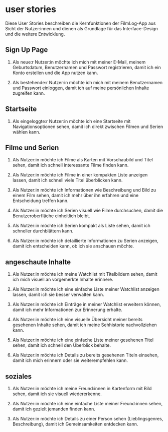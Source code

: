# user stories

Diese User Stories beschreiben die Kernfunktionen der FilmLog-App aus Sicht der Nutzer:innen und dienen als Grundlage
für das Interface-Design und die weitere Entwicklung.

## Sign Up Page

1. Als neue:r Nutzer:in
   möchte ich mich mit meiner E-Mail, meinem Geburtsdatum, Benutzernamen und Passwort registrieren,
   damit ich ein Konto erstellen und die App nutzen kann.

2. Als bestehende:r Nutzer:in
   möchte ich mich mit meinem Benutzernamen und Passwort einloggen,
   damit ich auf meine persönlichen Inhalte zugreifen kann.

## Startseite

1. Als eingeloggte:r Nutzer:in
   möchte ich eine Startseite mit Navigationsoptionen sehen,
   damit ich direkt zwischen Filmen und Serien wählen kann.

## Filme und Serien

1. Als Nutzer:in
   möchte ich Filme als Karten mit Vorschaubild und Titel sehen,
   damit ich schnell interessante Filme finden kann.

2. Als Nutzer:in
   möchte ich Filme in einer kompakten Liste anzeigen lassen,
   damit ich schnell viele Titel überblicken kann.

3. Als Nutzer:in
   möchte ich Informationen wie Beschreibung und Bild zu einem Film sehen,
   damit ich mehr über ihn erfahren und eine Entscheidung treffen kann.

4. Als Nutzer:in
   möchte ich Serien visuell wie Filme durchsuchen,
   damit die Benutzeroberfläche einheitlich bleibt.

5. Als Nutzer:in
   möchte ich Serien kompakt als Liste sehen,
   damit ich schneller durchblättern kann.

6. Als Nutzer:in
   möchte ich detaillierte Informationen zu Serien anzeigen,
   damit ich entscheiden kann, ob ich sie anschauen möchte.

## angeschaute Inhalte

1. Als Nutzer:in möchte ich meine Watchlist mit Titelbildern sehen,
   damit ich mich visuell an vorgemerkte Inhalte erinnere.

2. Als Nutzer:in möchte ich eine einfache Liste meiner Watchlist anzeigen lassen,
   damit ich sie besser verwalten kann.

3. Als Nutzer:in möchte ich Einträge in meiner Watchlist erweitern können,
   damit ich mehr Informationen zur Erinnerung erhalte.

4. Als Nutzer:in möchte ich eine visuelle Übersicht meiner bereits gesehenen Inhalte sehen,
   damit ich meine Sehhistorie nachvollziehen kann.

5. Als Nutzer:in möchte ich eine einfache Liste meiner gesehenen Titel sehen,
   damit ich schnell den Überblick behalte.

6. Als Nutzer:in möchte ich Details zu bereits gesehenen Titeln einsehen,
   damit ich mich erinnern oder sie weiterempfehlen kann.

## soziales

1. Als Nutzer:in möchte ich meine Freund:innen in Kartenform mit Bild sehen,
   damit ich sie visuell wiedererkenne.

2. Als Nutzer:in möchte ich eine einfache Liste meiner Freund:innen sehen,
   damit ich gezielt jemanden finden kann.

3. Als Nutzer:in möchte ich Details zu einer Person sehen (Lieblingsgenres, Beschreibung),
   damit ich Gemeinsamkeiten entdecken kann.

